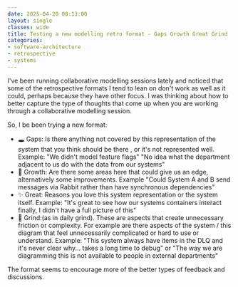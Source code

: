 ```yaml
---
date: 2025-04-20 00:13:00
layout: single
classes: wide
title: Testing a new modelling retro format - Gaps Growth Great Grind
categories:
- software-architecture
- retrospective
- systems
---
```


I've been running collaborative modelling sessions lately and noticed that some of the retrospective formats I tend to lean on don't work as well as it could, perhaps because they have other focus. I was thinking about how to better capture the type of thoughts that come up when you are working through a collaborative modelling session.

So, I be been trying a new format:

* 🕳️ Gaps: Is there anything not covered by this representation of the system that you think should be there , or it's not represented well. Example:  "We didn't model feature flags" "No idea what the department adjacent to us do with the data from our systems"
* 🌱 Growth: Are there some areas here that could give us an edge, alternatively some improvements. Example "Could System A and B send messages via Rabbit rather than have synchronous dependencies" 
* ✨ Great: Reasons you love this system representation or the system itself. Example: "It's great to see how our systems containers interact finally, I didn't have a full picture of this"
* 🚌 Grind:(as in daily grind). These are aspects that create unnecessary friction or complexity. For example are there  aspects of the system / this diagram that feel unnecessarily complicated or hard to use or understand.  Example: "This system always have items in the DLQ and it's never clear why... takes a long time to debug" or "The way we are diagramming this is not available to people in external departments"


The format seems to encourage more of the better types of feedback and discussions.